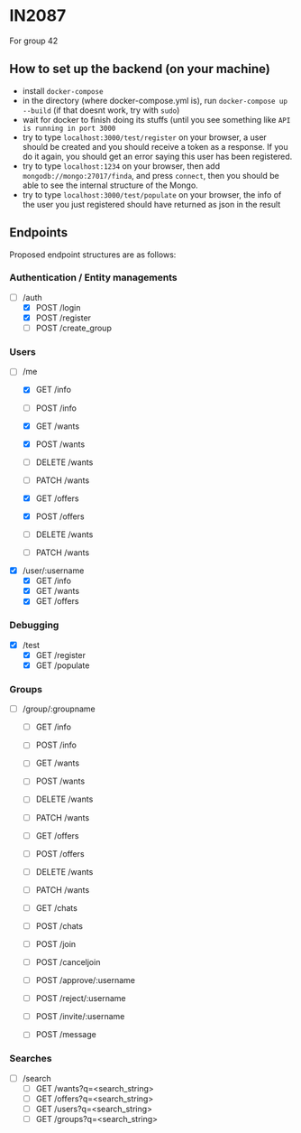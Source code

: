 # IN2087
For group 42

## How to set up the backend (on your machine)
- install `docker-compose`
- in the directory (where docker-compose.yml is), run `docker-compose up --build` (if that doesnt work, try with `sudo`)
- wait for docker to finish doing its stuffs (until you see something like `API is running in port 3000`
- try to type `localhost:3000/test/register` on your browser, a user should be created and you should receive a token as a response. If you do it again, you should get an error saying this user has been registered.
- try to type `localhost:1234` on your browser, then add `mongodb://mongo:27017/finda`, and press `connect`, then you should be able to see the internal structure of the Mongo.
- try to type `localhost:3000/test/populate` on your browser, the info of the user you just registered should have returned as json in the result

## Endpoints
Proposed endpoint structures are as follows:
### Authentication / Entity managements
- [ ] /auth
  - [x] POST /login
  - [x] POST /register
  - [ ] POST /create_group
### Users
- [ ] /me
  - [x] GET /info
  - [ ] POST /info  
  
  - [x] GET /wants
  - [x] POST /wants
  - [ ] DELETE /wants
  - [ ] PATCH /wants
  
  - [x] GET /offers
  - [x] POST /offers
  - [ ] DELETE /wants
  - [ ] PATCH /wants
  
  
- [x] /user/:username
  - [x] GET /info
  - [x] GET /wants
  - [x] GET /offers

### Debugging
- [x] /test
   - [x] GET /register
   - [x] GET /populate

### Groups
- [ ] /group/:groupname
  - [ ] GET /info
  - [ ] POST /info
  
  - [ ] GET /wants
  - [ ] POST /wants
  - [ ] DELETE /wants
  - [ ] PATCH /wants
  
  - [ ] GET /offers
  - [ ] POST /offers
  - [ ] DELETE /wants
  - [ ] PATCH /wants  
  
  - [ ] GET /chats
  - [ ] POST /chats
  
  - [ ] POST /join
  - [ ] POST /canceljoin
  - [ ] POST /approve/:username
  - [ ] POST /reject/:username
  - [ ] POST /invite/:username
  - [ ] POST /message

### Searches
- [ ] /search
  - [ ] GET /wants?q=<search_string>
  - [ ] GET /offers?q=<search_string>
  - [ ] GET /users?q=<search_string>
  - [ ] GET /groups?q=<search_string>
